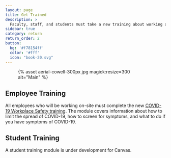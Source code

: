 ```yaml
---
layout: page
title: Get Trained
description: >
  Faculty, staff, and students must take a new training about working and learning amid COVID-19.  
sidebar: true
category: return
return_order: 2
button:
  bg: '#f78154ff'
  color: '#fff'
  icon: "book-20.svg"
---
```

<figure class="inline-image right">
{% asset aerial-cowell-300px.jpg magick:resize=300 alt="Main" %}</figure>

## Employee Training
All employees who will be working on-site must complete the new [COVID-19 Workplace Safety training](https://uc.sumtotal.host/core/pillarRedirect?relyingParty=LM&url=app%2Fmanagement%2FLMS_ActDetails.aspx%3FActivityId%3D403232%26UserMode%3D0). The module covers information about how to limit the spread of COVID-19, how to screen for symptoms, and what to do if you have symptoms of COVID-19. 



## Student Training
A student training module is under development for Canvas. 
